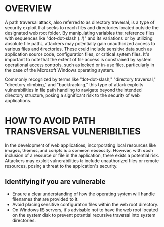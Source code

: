 # OVERVIEW  
A path traversal attack, also referred to as directory traversal, is a type of security exploit that seeks to reach files and directories located outside the designated web root folder. By manipulating variables that reference files with sequences like "dot-dot-slash (../)" and its variations, or by utilizing absolute file paths, attackers may potentially gain unauthorized access to various files and directories. These could include sensitive data such as application source code, configuration files, or critical system files. It's important to note that the extent of file access is constrained by system operational access controls, such as locked or in-use files, particularly in the case of the Microsoft Windows operating system.

Commonly recognized by terms like "dot-dot-slash," "directory traversal," "directory climbing," and "backtracking," this type of attack exploits vulnerabilities in file path handling to navigate beyond the intended directory structure, posing a significant risk to the security of web applications.  

# HOW TO AVOID PATH TRANSVERSAL VULNERIBILTIES  
In the development of web applications, incorporating local resources like images, themes, and scripts is a common necessity. However, with each inclusion of a resource or file in the application, there exists a potential risk. Attackers may exploit vulnerabilities to include unauthorized files or remote resources, posing a threat to the application's security.  
## Identifying if you are vulnerable  
- Ensure a clear understanding of how the operating system will handle filenames that are provided to it.
- Avoid placing sensitive configuration files within the web root directory.
- On Windows IIS servers, it's advisable not to have the web root located on the system disk to prevent potential recursive traversal into system directories.  
